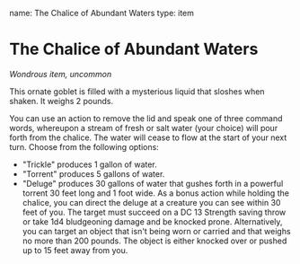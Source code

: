name: The Chalice of Abundant Waters
type: item

# The Chalice of Abundant Waters
_Wondrous item, uncommon_

This ornate goblet is filled with a mysterious liquid that sloshes when shaken. It weighs 2 pounds.

You can use an action to remove the lid and speak one of three command words, whereupon a stream of fresh or salt water (your choice) will pour forth from the chalice. The water will cease to flow at the start of your next turn. Choose from the following options:

* "Trickle" produces 1 gallon of water.
* "Torrent" produces 5 gallons of water.
* "Deluge" produces 30 gallons of water that gushes forth in a powerful torrent 30 feet long and 1 foot wide. As a bonus action while holding the chalice, you can direct the deluge at a creature you can see within 30 feet of you. The target must succeed on a DC 13 Strength saving throw or take 1d4 bludgeoning damage and be knocked prone. Alternatively, you can target an object that isn't being worn or carried and that weighs no more than 200 pounds. The object is either knocked over or pushed up to 15 feet away from you.
